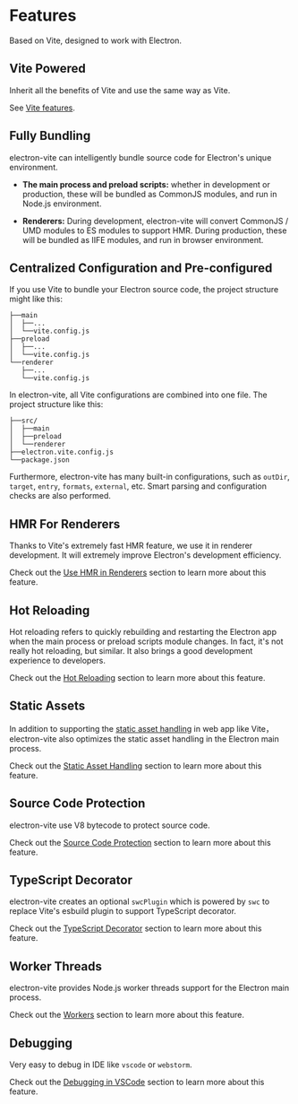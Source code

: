 # Features

Based on Vite, designed to work with Electron.

## Vite Powered

Inherit all the benefits of Vite and use the same way as Vite.

See [Vite features](https://vitejs.dev/guide/features.html).

## Fully Bundling

electron-vite can intelligently bundle source code for Electron's unique environment.

- **The main process and preload scripts:** whether in development or production, these will be bundled as CommonJS modules, and run in Node.js environment.

- **Renderers:** During development, electron-vite will convert CommonJS / UMD modules to ES modules to support HMR. During production, these will be bundled as IIFE modules, and run in browser environment.

## Centralized Configuration and Pre-configured

If you use Vite to bundle your Electron source code, the project structure might like this:

```
├──main
│  ├──...
│  └──vite.config.js
├──preload
│  ├──...
│  └──vite.config.js
└──renderer
   ├──...
   └──vite.config.js
```

In electron-vite, all Vite configurations are combined into one file. The project structure like this:

```
├──src/
│  ├──main
│  ├──preload
│  └──renderer
├──electron.vite.config.js
└──package.json
```

Furthermore, electron-vite has many built-in configurations, such as `outDir`, `target`, `entry`, `formats`, `external`, etc. Smart parsing and configuration checks are also performed.

## HMR For Renderers

Thanks to Vite's extremely fast HMR feature, we use it in renderer development. It will extremely improve Electron's development efficiency.

Check out the [Use HMR in Renderers](/guide/hmr-in-renderer) section to learn more about this feature.

## Hot Reloading

Hot reloading refers to quickly rebuilding and restarting the Electron app when the main process or preload scripts module changes. In fact, it's not really hot reloading, but similar. It also brings a good development experience to developers.

Check out the [Hot Reloading](/guide/hot-reloading) section to learn more about this feature.

## Static Assets

In addition to supporting the [static asset handling](https://vitejs.dev/guide/assets.html) in web app like Vite， electron-vite also optimizes the static asset handling in the Electron main process.

Check out the [Static Asset Handling](/guide/assets) section to learn more about this feature.

## Source Code Protection

electron-vite use V8 bytecode to protect source code.

Check out the [Source Code Protection](/guide/source-code-protection) section to learn more about this feature.

## TypeScript Decorator

electron-vite creates an optional `swcPlugin` which is powered by `swc` to replace Vite's esbuild plugin to support TypeScript decorator.

Check out the [TypeScript Decorator](/guide/typescript-decorator) section to learn more about this feature.

## Worker Threads

electron-vite provides Node.js worker threads support for the Electron main process.

Check out the [Workers](/guide/worker) section to learn more about this feature.

## Debugging

Very easy to debug in IDE like `vscode` or `webstorm`.

Check out the [Debugging in VSCode](/guide/debugging) section to learn more about this feature.

